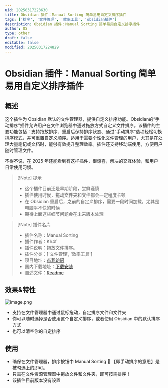 ```yaml
---
uid: 20250317223630
title: Obsidian 插件：Manual Sorting 简单易用自定义排序插件
tags: ['排序', '文件管理', '效率工具', 'obsidian插件']
description: Obsidian 插件：Manual Sorting 简单易用自定义排序插件
author: OS
type: other
draft: false
editable: false
modified: 20250317224829
---
```


# Obsidian 插件：Manual Sorting 简单易用自定义排序插件

## 概述

这个插件为 Obsidian 默认的文件管理器，提供自定义排序功能。Obsidian的“手动排序”插件允许用户在文件浏览器中通过拖放方式自定义文件排序。该插件的主要功能包括：支持拖放排序、重启后保持排序状态、通过“手动排序”选项轻松切换排序模式，并可重置自定义顺序。适用于需要个性化文件管理的用户，尤其是在处理大量笔记或文档时，能够有效提升整理效率。插件还支持移动端使用，方便用户随时管理文件。

不得不说，在 2025 年还能看到有这样插件，很惊喜，解决的交互体验，和用户日常使用习惯。

> [!Note] 提示
> - 这个插件目前还是早期阶段，尝鲜谨慎
> - 插件使用时候，拖动文件夹和文件都会一定程度卡顿
> - 在 Obsidian 重启后，之前的自定义排序，需要一段时间加载，尤其是电脑平不快的时候
> - 期待上面这些细节问题会在未来版本处理

> [!Note] 插件名片
> - 插件名称：Manual Sorting
> - 插件作者：Kh4f
> - 插件说明：拖放文件排序。
> - 插件分类：['文件管理', '效率工具']
> - 项目地址：[点我访问](https://github.com/Kh4f/obsidian-manual-sorting)
> - 国内下载地址：[下载安装](https://pkmer.cn/products/plugin/pluginMarket/?manual-sorting)
> - 自述文件：[Readme](https://ghproxy.net/https://raw.githubusercontent.com/Kh4f/obsidian-manual-sorting/master/README.md)


## 效果&特性

![image.png](https://cdn.pkmer.cn/images/20250317224311.png!pkmer)


- 支持在文件管理器中通过鼠标拖动，自定排序文件和文件夹
- 你可以随时选择是否使用这个自定义排序，或者使用 Obsidian 中的默认排序方式
- 也可以清空你的自定排序

## 使用

- 确保在文件管理器，排序按钮中 Manual Sorting 📌 【即手动排序的意思】是被勾选上的即可。
- 只需在文件资源管理器中拖放文件和文件夹，即可按需排序！
- 该插件目前版本没有设置

